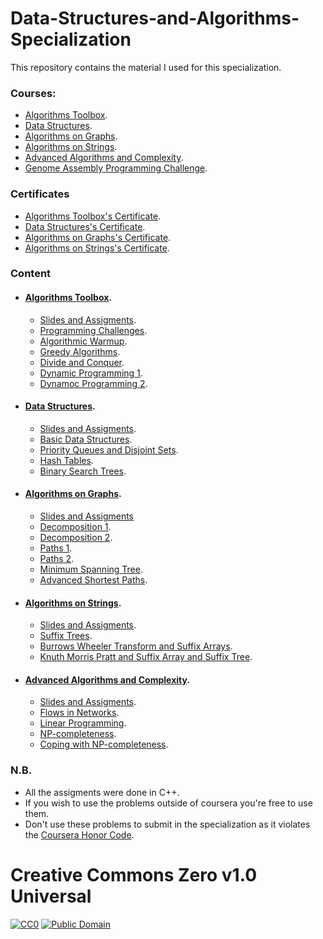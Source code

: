 # Data-Structures-and-Algorithms-Specialization
This repository contains the material I used for this specialization.

### Courses:

  - [Algorithms Toolbox](https://www.coursera.org/learn/algorithmic-toolbox?specialization=data-structures-algorithms).
  - [Data Structures](https://www.coursera.org/learn/data-structures?specialization=data-structures-algorithms).
  - [Algorithms on Graphs](https://www.coursera.org/learn/algorithms-on-graphs?specialization=data-structures-algorithms).
  - [Algorithms on Strings](https://www.coursera.org/learn/algorithms-on-strings?specialization=data-structures-algorithms).
  - [Advanced Algorithms and Complexity](https://www.coursera.org/learn/advanced-algorithms-and-complexity).
  - [Genome Assembly Programming Challenge](https://www.coursera.org/learn/assembling-genomes).


### Certificates
  - [Algorithms Toolbox's Certificate](https://www.coursera.org/account/accomplishments/certificate/M5MBQ2ZANTQ6).
  - [Data Structures's Certificate](https://www.coursera.org/account/accomplishments/certificate/FVXY4569SY7G).
  - [Algorithms on Graphs's Certificate](https://www.coursera.org/account/accomplishments/certificate/PRBGPR3KDJLF).
  - [Algorithms on Strings's Certificate](https://www.coursera.org/account/accomplishments/certificate/FKYYWU9PYAMH).
  

### Content
- #### [Algorithms Toolbox](https://github.com/aKhfagy/Data-Structures-and-Algorithms-Specialization/tree/master/Courses/000%20-%20Algorithms%20Toolbox).
   - [Slides and Assigments](https://github.com/aKhfagy/Data-Structures-and-Algorithms-Specialization/tree/master/Courses/000%20-%20Algorithms%20Toolbox/slides%20and%20assigments).
   - [Programming Challenges](https://github.com/aKhfagy/Data-Structures-and-Algorithms-Specialization/tree/master/Courses/000%20-%20Algorithms%20Toolbox/week1_programming_challenges).
   - [Algorithmic Warmup](https://github.com/aKhfagy/Data-Structures-and-Algorithms-Specialization/tree/master/Courses/000%20-%20Algorithms%20Toolbox/week2_algorithmic_warmup).
   - [Greedy Algorithms](https://github.com/aKhfagy/Data-Structures-and-Algorithms-Specialization/tree/master/Courses/000%20-%20Algorithms%20Toolbox/week3_greedy_algorithms).
   - [Divide and Conquer](https://github.com/aKhfagy/Data-Structures-and-Algorithms-Specialization/tree/master/Courses/000%20-%20Algorithms%20Toolbox/week4_divide_and_conquer).
   - [Dynamic Programming 1](https://github.com/aKhfagy/Data-Structures-and-Algorithms-Specialization/tree/master/Courses/000%20-%20Algorithms%20Toolbox/week5_dynamic_programming1).
   - [Dynamoc Programming 2](https://github.com/aKhfagy/Data-Structures-and-Algorithms-Specialization/tree/master/Courses/000%20-%20Algorithms%20Toolbox/week5_dynamic_programming1).

- #### [Data Structures](https://github.com/aKhfagy/Data-Structures-and-Algorithms-Specialization/tree/master/Courses/001%20-%20Data%20Structures).
   - [Slides and Assigments](https://github.com/aKhfagy/Data-Structures-and-Algorithms-Specialization/tree/master/Courses/001%20-%20Data%20Structures/slides%20and%20assigments).
   - [Basic Data Structures](https://github.com/aKhfagy/Data-Structures-and-Algorithms-Specialization/tree/master/Courses/001%20-%20Data%20Structures/week1_basic_data_structures).
   - [Priority Queues and Disjoint Sets](https://github.com/aKhfagy/Data-Structures-and-Algorithms-Specialization/tree/master/Courses/001%20-%20Data%20Structures/week2_priority_queues_and_disjoint_sets).
   - [Hash Tables](https://github.com/aKhfagy/Data-Structures-and-Algorithms-Specialization/tree/master/Courses/001%20-%20Data%20Structures/week3_hash_tables).
   - [Binary Search Trees](https://github.com/aKhfagy/Data-Structures-and-Algorithms-Specialization/tree/master/Courses/001%20-%20Data%20Structures/week4_binary_search_trees).
- #### [Algorithms on Graphs](https://github.com/aKhfagy/Data-Structures-and-Algorithms-Specialization/tree/master/Courses/010%20-%20Algorithms%20on%20Graphs).
   - [Slides and Assigments](https://github.com/aKhfagy/Data-Structures-and-Algorithms-Specialization/tree/master/Courses/010%20-%20Algorithms%20on%20Graphs/slides%20and%20assigments)
   - [Decomposition 1](https://github.com/aKhfagy/Data-Structures-and-Algorithms-Specialization/tree/master/Courses/010%20-%20Algorithms%20on%20Graphs/week1_decomposition1).
   - [Decomposition 2](https://github.com/aKhfagy/Data-Structures-and-Algorithms-Specialization/tree/master/Courses/010%20-%20Algorithms%20on%20Graphs/week2_decomposition2).
   - [Paths 1](https://github.com/aKhfagy/Data-Structures-and-Algorithms-Specialization/tree/master/Courses/010%20-%20Algorithms%20on%20Graphs/week3_paths1).
   - [Paths 2](https://github.com/aKhfagy/Data-Structures-and-Algorithms-Specialization/tree/master/Courses/010%20-%20Algorithms%20on%20Graphs/week4_paths2).
   - [Minimum Spanning Tree](https://github.com/aKhfagy/Data-Structures-and-Algorithms-Specialization/tree/master/Courses/010%20-%20Algorithms%20on%20Graphs/week5_mst).
   - [Advanced Shortest Paths](https://github.com/aKhfagy/Data-Structures-and-Algorithms-Specialization/tree/master/Courses/010%20-%20Algorithms%20on%20Graphs/Advanced-Shortest-Paths).

- #### [Algorithms on Strings](https://github.com/aKhfagy/Data-Structures-and-Algorithms-Specialization/tree/master/Courses/011%20-%20Algorithms%20on%20Strings).
   - [Slides and Assigments](https://github.com/aKhfagy/Data-Structures-and-Algorithms-Specialization/tree/master/Courses/011%20-%20Algorithms%20on%20Strings/slides%20and%20assigments).
   - [Suffix Trees](https://github.com/aKhfagy/Data-Structures-and-Algorithms-Specialization/tree/master/Courses/011%20-%20Algorithms%20on%20Strings/week1_suffix_trees).
   - [Burrows Wheeler Transform and Suffix Arrays](https://github.com/aKhfagy/Data-Structures-and-Algorithms-Specialization/tree/master/Courses/011%20-%20Algorithms%20on%20Strings/week2_BWT_suffix_arrays).
   - [Knuth Morris Pratt and Suffix Array and Suffix Tree](https://github.com/aKhfagy/Data-Structures-and-Algorithms-Specialization/tree/master/Courses/011%20-%20Algorithms%20on%20Strings/week3_4_kmp_suffix_array_suffix_tree).

- #### [Advanced Algorithms and Complexity](https://github.com/aKhfagy/Data-Structures-and-Algorithms-Specialization/tree/master/Courses/100%20-%20Advanced%20Algorithms%20and%20Complexity).
   - [Slides and Assigments](https://github.com/aKhfagy/Data-Structures-and-Algorithms-Specialization/tree/master/Courses/100%20-%20Advanced%20Algorithms%20and%20Complexity/slides%20and%20assigments).
   - [Flows in Networks](https://github.com/aKhfagy/Data-Structures-and-Algorithms-Specialization/tree/master/Courses/100%20-%20Advanced%20Algorithms%20and%20Complexity/week1_flows_in_networks).
   - [Linear Programming](https://github.com/aKhfagy/Data-Structures-and-Algorithms-Specialization/tree/master/Courses/100%20-%20Advanced%20Algorithms%20and%20Complexity/week2_linear_programming).
   - [NP-completeness](https://github.com/aKhfagy/Data-Structures-and-Algorithms-Specialization/tree/master/Courses/100%20-%20Advanced%20Algorithms%20and%20Complexity/week3_np-completeness).
   - [Coping with NP-completeness](https://github.com/aKhfagy/Data-Structures-and-Algorithms-Specialization/tree/master/Courses/100%20-%20Advanced%20Algorithms%20and%20Complexity/week4_coping_with_np_completeness).

### N.B.
  - All the assigments were done in C++.
  - If you wish to use the problems outside of coursera you're free to use them. 
  - Don't use these problems to submit in the specialization as it violates the [Coursera Honor Code](https://learner.coursera.help/hc/en-us/articles/209818863-Coursera-Honor-Code).

# Creative Commons Zero v1.0 Universal
[![CC0](https://mirrors.creativecommons.org/presskit/buttons/80x15/png/cc-zero.png)](https://creativecommons.org/publicdomain/zero/1.0/)
[![Public Domain](https://mirrors.creativecommons.org/presskit/buttons/80x15/png/publicdomain.png)](https://creativecommons.org/share-your-work/public-domain/)
